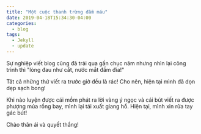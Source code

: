 ```yaml
---
title: "Một cuộc thanh trừng đẫm máu"
date: 2019-04-18T15:34:30-04:00
categories:
  - blog
tags:
  - Jekyll
  - update
---
```


Sự nghiệp viết blog cũng đã trải qua gần chục năm nhưng nhìn lại công trình thì "lòng đau như cắt, nước mắt đầm đìa!"

Tât cả những thứ viết ra trước giờ đều là rác! Cho nên, hiện tại mình đã dọn dẹp sạch bong!

Khi nào luyện được cái mồm phát ra lời vàng ý ngọc và cái bút viết ra được phượng múa rồng bay, mình lại tái xuất giang hồ.
Hiện tại, mình xin rửa tay gác bút!

Chào thân ái và quyết thắng!
